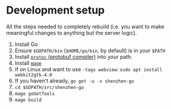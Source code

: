 # Development setup

All the steps needed to completely rebuild (i.e. you want to make meaningful changes to anything but the server logic).

1.  Install Go
2.  Ensure `$GOPATH/bin` (`$HOME/go/bin`, by default) is in your `$PATH`
3.  Install [`protoc` (protobuf compiler)](https://github.com/protocolbuffers/protobuf/releases) into your path.
4.  Install [`mage`](https://magefile.org)
5.  If on Linux and want to use `-tags webview`: `sudo apt install webkit2gtk-4.0`
6.  If you haven't already, `go get -u -v shenzhen-go`
7.  `cd $GOPATH/src/shenzhen-go`
8.  `mage goGetTools`
9.  `mage build`
